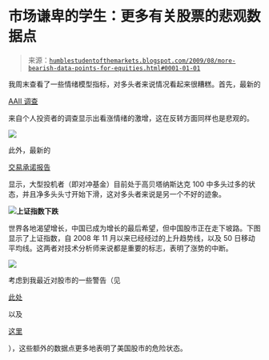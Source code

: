 <!--yml

类别：未分类

日期：2024-05-18 00:48:20

-->

# 市场谦卑的学生：更多有关股票的悲观数据点

> 来源：[`humblestudentofthemarkets.blogspot.com/2009/08/more-bearish-data-points-for-equities.html#0001-01-01`](https://humblestudentofthemarkets.blogspot.com/2009/08/more-bearish-data-points-for-equities.html#0001-01-01)

我周末查看了一些情绪模型指标，对多头者来说情况看起来很糟糕。首先，最新的

[AAII 调查](http://www.sentimentrader.com/subscriber/charts/WEEKLY/SURVEY_AAII_BULLRATIO_4WK.htm)

来自个人投资者的调查显示出看涨情绪的激增，这在反转方面同样也是悲观的。

![](https://blogger.googleusercontent.com/img/b/R29vZ2xl/AVvXsEjNT2sieLxvH2X1zMGsGdYxjEWgGiBj6CX_c-RQUgmv6UKmp2GMa3YfRsnMrTgZvUgD7AV-t515MHUrk4dD_YEDf5bf1EKKFD46qw2D4sB9MIuGOKpfnzzo-KUE6XRC0G3j9iZ0xEmHSjth/s1600-h/AAII.JPG)

此外，最新的

[交易承诺报告](http://www.cftc.gov/marketreports/commitmentsoftraders/index.htm)

显示，大型投机者（即对冲基金）目前处于高贝塔纳斯达克 100 中多头过多的状态，并且净多头头寸开始下滑，这对多头者来说是另一个不好的迹象。

![](https://blogger.googleusercontent.com/img/b/R29vZ2xl/AVvXsEhxk35IqJo41Rs2DjD4DLM_0yMoFxZqybewvTyh9jcIsbLgRnSiCmTj5D0gOencQ8Qm0JW3SWegHg2bau2kEz9K4HlcZduCbJE5kAXL_1kduBG8VJ5fDt1CqfDb1pEc6P3n9m_fiBq5u-nU/s1600-h/NDX+Large+Spec.JPG)**上证指数下跌**

世界各地渴望增长，中国已成为增长的最后希望，但中国股市正在走下坡路。下图显示了上证指数，自 2008 年 11 月以来已经经过的上升趋势线，以及 50 日移动平均线。这两者对技术分析师来说都是重要的标志，表明了涨势的中断。

![](https://blogger.googleusercontent.com/img/b/R29vZ2xl/AVvXsEjmTUsgXT7yCGt4SAgBhHqvBdkgoaqUW6CnUFgZDjrzxtb3vwC89hM74Dun-Swjwymz2xWDgURaJyOHPFUTDp-7uxVAsL_ZKMwrkKqLcptCI3HdqsnAxGcMklrEiqoshv4xXafw04SCL6wt/s1600-h/SSEC.JPG)

考虑到我最近对股市的一些警告（见

[此处](http://humblestudentofthemarkets.blogspot.com/2009/08/v-shaped-recovery-with-4-8-gdp-growth.html)

以及

[这里](http://humblestudentofthemarkets.blogspot.com/2009/07/capitulation.html)

），这些额外的数据点更多地表明了美国股市的危险状态。
